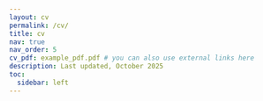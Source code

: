 ```yaml
---
layout: cv
permalink: /cv/
title: cv
nav: true
nav_order: 5
cv_pdf: example_pdf.pdf # you can also use external links here
description: Last updated, October 2025
toc:
  sidebar: left
---
```

